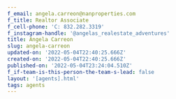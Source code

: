 ```yaml
---
f_email: angela.carreon@nanproperties.com
f_title: Realtor Associate
f_cell-phone: 'C: 832.282.3319'
f_instagram-handle: '@angelas_realestate_adventures'
title: Angela Carreon
slug: angela-carreon
updated-on: '2022-05-04T22:40:25.666Z'
created-on: '2022-05-04T22:40:25.666Z'
published-on: '2022-05-04T23:24:04.510Z'
f_if-team-is-this-person-the-team-s-lead: false
layout: '[agents].html'
tags: agents
---
```



